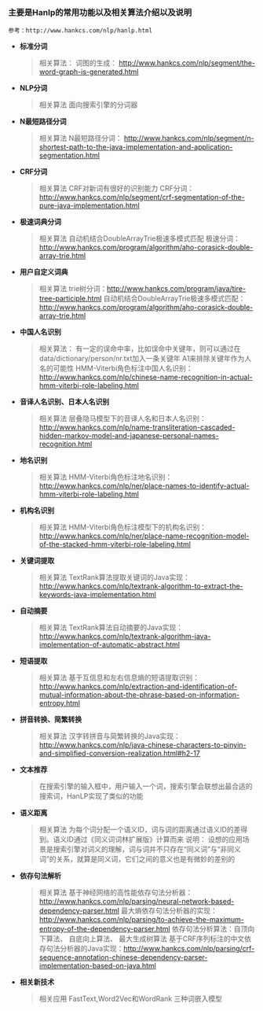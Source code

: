 ### 主要是Hanlp的常用功能以及相关算法介绍以及说明
    参考：http://www.hankcs.com/nlp/hanlp.html
- **标准分词**
    > 相关算法：
        词图的生成： http://www.hankcs.com/nlp/segment/the-word-graph-is-generated.html
- **NLP分词**
    >相关算法
        面向搜索引擎的分词器
- **N最短路径分词**
    >相关算法
        N最短路径分词： http://www.hankcs.com/nlp/segment/n-shortest-path-to-the-java-implementation-and-application-segmentation.html
- **CRF分词**
    >相关算法
        CRF对新词有很好的识别能力
        CRF分词：http://www.hankcs.com/nlp/segment/crf-segmentation-of-the-pure-java-implementation.html
- **极速词典分词**
    >相关算法
        自动机结合DoubleArrayTrie极速多模式匹配
        极速分词：http://www.hankcs.com/program/algorithm/aho-corasick-double-array-trie.html
- **用户自定义词典**
    >相关算法
        trie树分词：http://www.hankcs.com/program/java/tire-tree-participle.html
        自动机结合DoubleArrayTrie极速多模式匹配：http://www.hankcs.com/program/algorithm/aho-corasick-double-array-trie.html
- **中国人名识别**
    >相关算法：
        有一定的误命中率，比如误命中关键年，则可以通过在data/dictionary/person/nr.txt加入一条关键年 A1来排除关键年作为人名的可能性
        HMM-Viterbi角色标注中国人名识别：http://www.hankcs.com/nlp/chinese-name-recognition-in-actual-hmm-viterbi-role-labeling.html
- **音译人名识别、日本人名识别**
    >相关算法
        层叠隐马模型下的音译人名和日本人名识别：http://www.hankcs.com/nlp/name-transliteration-cascaded-hidden-markov-model-and-japanese-personal-names-recognition.html
- **地名识别**
    >相关算法
        HMM-Viterbi角色标注地名识别：http://www.hankcs.com/nlp/ner/place-names-to-identify-actual-hmm-viterbi-role-labeling.html
- **机构名识别**
    >相关算法
        HMM-Viterbi角色标注模型下的机构名识别：http://www.hankcs.com/nlp/ner/place-name-recognition-model-of-the-stacked-hmm-viterbi-role-labeling.html
- **关键词提取**
    >相关算法
        TextRank算法提取关键词的Java实现：http://www.hankcs.com/nlp/textrank-algorithm-to-extract-the-keywords-java-implementation.html
- **自动摘要**
    >相关算法
        TextRank算法自动摘要的Java实现：http://www.hankcs.com/nlp/textrank-algorithm-java-implementation-of-automatic-abstract.html
- **短语提取**
    >相关算法
        基于互信息和左右信息熵的短语提取识别：http://www.hankcs.com/nlp/extraction-and-identification-of-mutual-information-about-the-phrase-based-on-information-entropy.html
- **拼音转换、简繁转换**
    >相关算法
        汉字转拼音与简繁转换的Java实现：http://www.hankcs.com/nlp/java-chinese-characters-to-pinyin-and-simplified-conversion-realization.html#h2-17
- **文本推荐**
    >在搜索引擎的输入框中，用户输入一个词，搜索引擎会联想出最合适的搜索词，HanLP实现了类似的功能
- **语义距离**
    >相关算法
        为每个词分配一个语义ID，词与词的距离通过语义ID的差得到。语义ID通过《同义词词林扩展版》计算而来
    >说明：
        设想的应用场景是搜索引擎对词义的理解，词与词并不只存在“同义词”与“非同义词”的关系，就算是同义词，它们之间的意义也是有微妙的差别的
- **依存句法解析**
    >相关算法
        基于神经网络的高性能依存句法分析器：http://www.hankcs.com/nlp/parsing/neural-network-based-dependency-parser.html
        最大熵依存句法分析器的实现：http://www.hankcs.com/nlp/parsing/to-achieve-the-maximum-entropy-of-the-dependency-parser.html
            依存句法分析算法：自顶向下算法、 自底向上算法、 最大生成树算法
        基于CRF序列标注的中文依存句法分析器的Java实现：http://www.hankcs.com/nlp/parsing/crf-sequence-annotation-chinese-dependency-parser-implementation-based-on-java.html
- **相关新技术**
    >相关应用
        FastText,Word2Vec和WordRank 三种词嵌入模型
